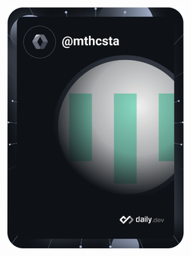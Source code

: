 <img src="https://github.com/mthcsta/mthcsta/blob/main/devcard.svg" width="400" align="right" alt="Matheus Costa's Dev Card"/>
